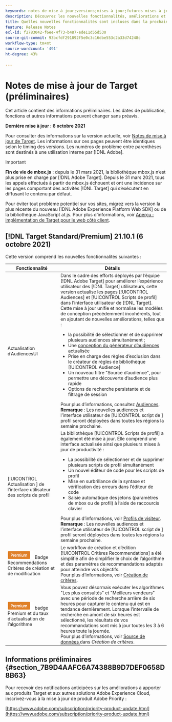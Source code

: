 ```yaml
---
keywords: notes de mise à jour;versions;mises à jour;futures mises à jour;améliorations;nouvelles fonctionnalités;correctifs;préliminaire
description: Découvrez les nouvelles fonctionnalités, améliorations et correctifs de la prochaine version d’Adobe Target, notamment les SDK, les API et les bibliothèques JavaScript.
title: Quelles nouvelles fonctionnalités sont incluses dans la prochaine version ?
feature: Release Notes
exl-id: f2783042-f6ee-4f73-b487-ede11d55d530
source-git-commit: 93bcfdf291892f5e0c3c16dbe553c2a33d74248c
workflow-type: tm+mt
source-wordcount: '491'
ht-degree: 43%

---
```


# Notes de mise à jour de Target (préliminaires)

Cet article contient des informations préliminaires. Les dates de publication, fonctions et autres informations peuvent changer sans préavis.

**Dernière mise à jour : 6 octobre 2021**

Pour consulter des informations sur la version actuelle, voir [Notes de mise à jour de Target](release-notes.md). Les informations sur ces pages peuvent être identiques selon le timing des versions. Les numéros de problème entre parenthèses sont destinés à une utilisation interne par [!DNL Adobe].

>[!IMPORTANT]
>
>**Fin de vie de mbox.js** : depuis le 31 mars 2021, la bibliothèque mbox.js n’est plus prise en charge par [!DNL Adobe Target]. Depuis le 31 mars 2021, tous les appels effectués à partir de mbox.js échouent et ont une incidence sur les pages comportant des activités [!DNL Target] qui s’exécutent en diffusant le contenu par défaut.
>
>Pour éviter tout problème potentiel sur vos sites, migrez vers la version la plus récente du nouveau [!DNL Adobe Experience Platform Web SDK] ou de la bibliothèque JavaScript at.js. Pour plus d’informations, voir [Aperçu : implémentation de Target pour le web côté client](/help/c-implementing-target/c-implementing-target-for-client-side-web/implement-target-for-client-side-web.md).

## [!DNL Target Standard/Premium] 21.10.1 (6 octobre 2021)

Cette version comprend les nouvelles fonctionnalités suivantes :

| Fonctionnalité | Détails |
| --- | --- |
|  Actualisation d’AudiencesUI | Dans le cadre des efforts déployés par l’équipe [!DNL Adobe Target] pour améliorer l’expérience utilisateur des [!DNL Target] utilisateurs, cette version actualise les pages [!UICONTROL Audiences] et [!UICONTROL Scripts de profil] dans l’interface utilisateur de [!DNL Target]. Cette mise à jour unifie et normalise les modèles de conception précédemment incohérents, tout en ajoutant de nouvelles améliorations, telles que :<ul><li>la possibilité de sélectionner et de supprimer plusieurs audiences simultanément ;</li><li>Une [conception du générateur d’audiences](/help/c-target/c-audiences/create-audience.md) actualisée</li><li>Prise en charge des règles d’exclusion dans le créateur de règles de bibliothèque [!UICONTROL Audience]</li><li>Un nouveau filtre &quot;Source d’audience&quot;, pour permettre une découverte d’audience plus rapide</li><li>Options de recherche persistante et de filtrage de session</li></ul>Pour plus d’informations, consultez [Audiences](/help/c-target/target.md).<br>**Remarque** : Les nouvelles   audiences et l’interface utilisateur de  [!UICONTROL script de ] profil seront déployées dans toutes les régions la semaine prochaine. |
| [!UICONTROL Actualisation ] de l’interface utilisateur des scripts de profil | La bibliothèque [!UICONTROL Scripts de profil] a également été mise à jour. Elle comprend une interface actualisée ainsi que plusieurs mises à jour de productivité :<ul><li>La possibilité de sélectionner et de supprimer plusieurs scripts de profil simultanément</li><li>Un nouvel éditeur de code pour les scripts de profil</li><li>Mise en surbrillance de la syntaxe et vérification des erreurs dans l’éditeur de code</li><li>Saisie automatique des jetons (paramètres de mbox ou de profil) à l’aide de raccourcis clavier</li></ul>Pour plus d’informations, voir [Profils de visiteur](/help/c-target/c-visitor-profile/visitor-profile.md).<br>**Remarque** : Les nouvelles   audiences et l’interface utilisateur de  [!UICONTROL script de ] profil seront déployées dans toutes les régions la semaine prochaine. |
| ![Badge Premium ](/help/assets/premium.png) Badge Recommendations Critères de création et de modification | Le workflow de création et d’édition [!UICONTROL Critères Recommendations] a été simplifié afin de simplifier le choix de l’algorithme et des paramètres de recommandations adaptés pour atteindre vos objectifs.<br>Pour plus d’informations, voir  [Création de critères](/help/c-recommendations/c-algorithms/create-new-algorithm.md). |
| ![Amélioration de l’intervalle de recherche en amont des recommandations ](/help/assets/premium.png) badge Premium et du taux d’actualisation de l’algorithme | Vous pouvez désormais exécuter les algorithmes &quot;Les plus consultés&quot; et &quot;Meilleurs vendeurs&quot; avec une période de recherche arrière de six heures pour capturer le contenu qui est en tendance dernièrement. Lorsque l’intervalle de recherche en amont de six heures est sélectionné, les résultats de vos recommandations sont mis à jour toutes les 3 à 6 heures toute la journée.<br>Pour plus d’informations, voir  [Source de données ](/help/c-recommendations/c-algorithms/create-new-algorithm.md#data-source) dans  *Création de critères*. |

## Informations préliminaires {#section_7B9D4AAFC6A74388B9D7DEF0658D8B63}

Pour recevoir des notifications anticipées sur les améliorations à apporter aux produits Target et aux autres solutions Adobe Experience Cloud, inscrivez-vous à la mise à jour de produit Adobe Priority :

[https://www.adobe.com/subscription/priority-product-update.html](https://www.adobe.com/subscription/priority-product-update.html)
